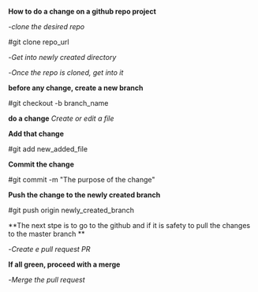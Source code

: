 **How to do a change on a github repo project**

-*clone the desired repo*

#git clone repo_url

-*Get into newly created directory*

-*Once the repo is cloned, get into it*

**before any change, create a new branch**

#git checkout -b branch_name

**do a change**
*Create or edit a file*

**Add that change**

#git add new_added_file

**Commit the change**

#git commit -m "The purpose of the change"

**Push the change to the newly created branch**

#git push origin newly_created_branch

**The next stpe is to go to the github and if it is safety to pull the changes to the master branch **

-*Create e pull request PR*

**If all green, proceed with a merge**

-*Merge the pull request*





